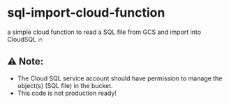 # sql-import-cloud-function

a simple cloud function to read a SQL file from GCS and import into CloudSQL :fire:

## :warning: Note: 
* The Cloud SQL service account should have permission to manage the object(s) (SQL file) in the bucket.
* This code is not production ready!
